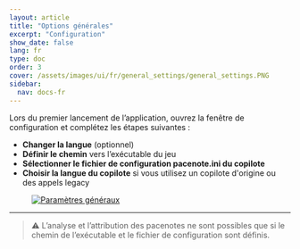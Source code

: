 ```yaml
---
layout: article
title: "Options générales"
excerpt: "Configuration"
show_date: false
lang: fr
type: doc
order: 3
cover: /assets/images/ui/fr/general_settings/general_settings.PNG
sidebar:
  nav: docs-fr
---
```


Lors du premier lancement de l’application, ouvrez la fenêtre de configuration et complétez les étapes suivantes :

- **Changer la langue** (optionnel)  
- **Définir le chemin** vers l’exécutable du jeu  
- **Sélectionner le fichier de configuration pacenote.ini du copilote**  
- **Choisir la langue du copilote** si vous utilisez un copilote d'origine ou des appels legacy

<div class="cell cell--12 cell--md-6">
  <figure>
    <a data-gallery href="/assets/images/ui/fr/general_settings/general_settings.PNG">
      <img src="/assets/images/ui/fr/general_settings/general_settings.PNG" style="display: block; margin: 0 auto; max-width: 100%;" alt="Paramètres généraux" />
    </a>
  </figure>
</div>

---

> ⚠️ L’analyse et l’attribution des pacenotes ne sont possibles que si le chemin de l’exécutable et le fichier de configuration sont définis.
